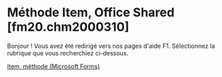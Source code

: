 
# Méthode Item, Office Shared [fm20.chm2000310]

Bonjour ! Vous avez été redirigé vers nos pages d'aide F1. Sélectionnez la rubrique que vous recherchiez ci-dessous.

[Item, méthode (Microsoft Forms)](http://msdn.microsoft.com/library/6b50b145-7598-157d-111c-5ba9234520bd%28Office.15%29.aspx)
